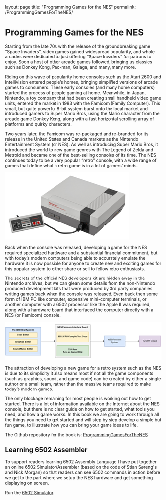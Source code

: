 layout: page
title: "Programming Games for the NES"
permalink: /ProgrammingGamesForTheNES/

# Programming Games for the NES
Starting from the late 70s with the release of the groundbreaking game “Space Invaders”, video games gained widespread popularity, and whole arcades were dedicated to just offering “Space Invaders” for patrons to enjoy.  Soon a host of other arcade games followed, bringing us classics such as Donkey Kong, Pac-man, Galaga, and many, many more.

Riding on this wave of popularity home consoles such as the Atari 2600 and Intellivision entered people’s homes, bringing simplified versions of arcade games to consumers. These early consoles (and many home computers) started the process of people gaming at home.  Meanwhile, in Japan, Nintendo, a toy company that had been creating small handheld video game units, entered the market in 1983 with the Famicom (Family Computer).  This small, but quite powerful 8-bit system burst onto the local market and introduced gamers to Super Mario Bros, using the Mario character from the arcade game Donkey Kong, along with a fast horizontal scrolling array of platforms and quirky characters. 

Two years later, the Famicom was re-packaged and re-branded for its release in the United States and Canada markets as the Nintendo Entertainment System (or NES).  As well as introducing Super Mario Bros, it introduced the world to new game genres with The Legend of Zelda and Metroid and became one of the best-selling consoles of its time.  The NES continues today to be a very popular “retro” console, with a wide range of games that define what a retro game is in a lot of gamers’ minds. 

<img alt="NES Console Set" src="/assets/images/NES-Console-Set.jpg" style="width:400px" />

Back when the console was released, developing a game for the NES required specialized hardware and a substantial financial commitment, but with today’s modern computers being able to accurately emulate the hardware it is now possible for anyone to create new and exciting games for this popular system to either share or sell to fellow retro enthusiasts.

The secrets of the official NES developers kit are hidden away in the Nintendo archives, but we can glean some details from the non-Nintendo produced development kits that were produced by 3rd party companies writing games back when the console was released.  Even back then some form of IBM PC like computer, expensive mini-computer terminals, or another computer with a 6502 processor like the Apple II was required, along with a hardware board that interfaced the computer directly with a NES (or Famicom) console.

<img alt="Legacy Game Development" src="/assets/images/LegacyGameDevelopment.png" style="width:800px" />

The attraction of developing a new game for a retro system such as the NES is due to its simplicity it also means most if not all the game components (such as graphics, sound, and game code) can be created by either a single author or a small team, rather than the massive teams required to make today’s modern games.

The only blockage remaining for most people is working out how to get started.  There is a lot of information available on the Internet about the NES console, but there is no clear guide on how to get started, what tools you need, and how a game works.  In this book we are going to work through all the things you need to get started and will step by step develop a simple but fun game, to illustrate how you can bring your game ideas to life.

The Github repository for the book is:
[ProgrammingGamesForTheNES](https://github.com/tony-cruise/ProgrammingGamesForTheNES)

## Learning 6502 Assembler
To support readers learning 6502 Assembly Language I have put together an online 6502 Simulator/Assembler (based on the code of Stian Søreng's and Nick Morgan) so that readers can see 6502 commands in action before we get to the part where we setup the NES hardware and get something displaying on screen.

Run the [6502 Simulator](/6502Simulator.html).

